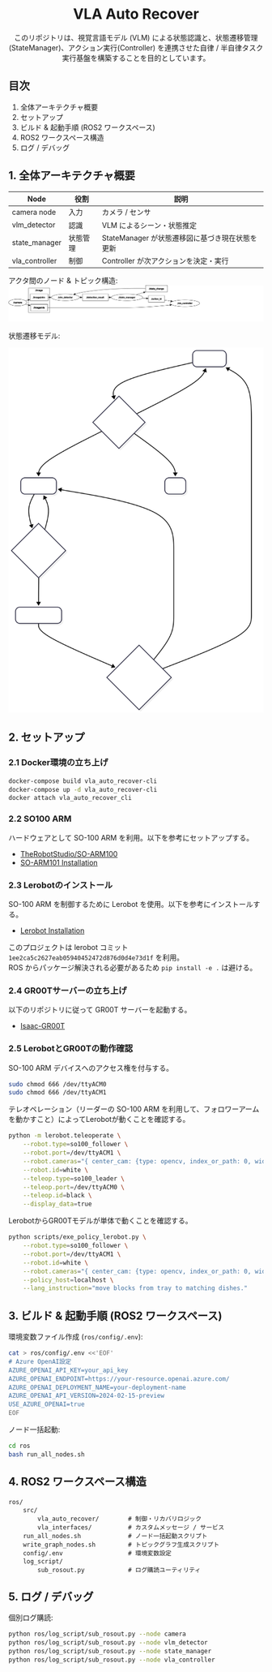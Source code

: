 <div align="center">

# VLA Auto Recover
このリポジトリは、視覚言語モデル (VLM) による状態認識と、状態遷移管理(StateManager)、アクション実行(Controller) を連携させた自律 / 半自律タスク実行基盤を構築することを目的としています。

</div>


## 目次
1. 全体アーキテクチャ概要
2. セットアップ
3. ビルド & 起動手順 (ROS2 ワークスペース)
4. ROS2 ワークスペース構造
5. ログ / デバッグ



## 1. 全体アーキテクチャ概要
| Node | 役割 | 説明 |
|------|--------|------|
| camera node | 入力 | カメラ / センサ |
| vlm_detector | 認識 | VLM によるシーン・状態推定 |
| state_manager | 状態管理 | StateManager が状態遷移図に基づき現在状態を更新 |
| vla_controller | 制御 | Controller が次アクションを決定・実行 |

アクタ間のノード & トピック構造:  
![Node構成](docs/nodes_graph.svg)

状態遷移モデル:  
<p align="center"><img src="docs/system_state.svg" alt="状態遷移図" width="520"></p>



## 2. セットアップ

### 2.1 Docker環境の立ち上げ
```bash
docker-compose build vla_auto_recover-cli
docker-compose up -d vla_auto_recover-cli
docker attach vla_auto_recover_cli
```


### 2.2 SO100 ARM
ハードウェアとして SO-100 ARM を利用。以下を参考にセットアップする。
- [TheRobotStudio/SO-ARM100](https://github.com/TheRobotStudio/SO-ARM100)
- [SO-ARM101 Installation](https://huggingface.co/docs/lerobot/so101)


### 2.3 Lerobotのインストール
SO-100 ARM を制御するために Lerobot を使用。以下を参考にインストールする。
- [Lerobot Installation](https://huggingface.co/docs/lerobot/installation)

このプロジェクトは lerobot コミット `1ee2ca5c2627eab05940452472d876d0d4e73d1f` を利用。  
ROS からパッケージ解決される必要があるため `pip install -e .` は避ける。


### 2.4 GR00Tサーバーの立ち上げ
以下のリポジトリに従って GR00T サーバーを起動する。
- [Isaac-GR00T](https://github.com/NVIDIA/Isaac-GR00T/tree/main)


### 2.5 LerobotとGR00Tの動作確認
SO-100 ARM デバイスへのアクセス権を付与する。
``` bash
sudo chmod 666 /dev/ttyACM0
sudo chmod 666 /dev/ttyACM1
```

テレオペレーション（リーダーの SO-100 ARM を利用して、フォロワーアームを動かすこと）によってLerobotが動くことを確認する。
``` bash
python -m lerobot.teleoperate \
    --robot.type=so100_follower \
    --robot.port=/dev/ttyACM1 \
    --robot.cameras="{ center_cam: {type: opencv, index_or_path: 0, width: 640, height: 480, fps: 30}, right_cam: {type: opencv, index_or_path: 2, width: 640, height: 480, fps: 30}}" \
    --robot.id=white \
    --teleop.type=so100_leader \
    --teleop.port=/dev/ttyACM0 \
    --teleop.id=black \
    --display_data=true
```

LerobotからGR00Tモデルが単体で動くことを確認する。
``` bash
python scripts/exe_policy_lerobot.py \
    --robot.type=so100_follower \
    --robot.port=/dev/ttyACM1 \
    --robot.id=white \
    --robot.cameras="{ center_cam: {type: opencv, index_or_path: 0, width: 640, height: 480, fps: 30}, right_cam: {type: opencv, index_or_path: 2, width: 640, height: 480, fps: 30}}" \
    --policy_host=localhost \
    --lang_instruction="move blocks from tray to matching dishes."
```


## 3. ビルド & 起動手順 (ROS2 ワークスペース)

環境変数ファイル作成 (`ros/config/.env`):
```bash
cat > ros/config/.env <<'EOF'
# Azure OpenAI設定
AZURE_OPENAI_API_KEY=your_api_key
AZURE_OPENAI_ENDPOINT=https://your-resource.openai.azure.com/
AZURE_OPENAI_DEPLOYMENT_NAME=your-deployment-name
AZURE_OPENAI_API_VERSION=2024-02-15-preview
USE_AZURE_OPENAI=true
EOF
```

ノード一括起動:
```bash
cd ros
bash run_all_nodes.sh
```


## 4. ROS2 ワークスペース構造
```
ros/
	src/
		vla_auto_recover/        # 制御・リカバリロジック
		vla_interfaces/          # カスタムメッセージ / サービス
	run_all_nodes.sh             # ノード一括起動スクリプト
	write_graph_nodes.sh         # トピックグラフ生成スクリプト
	config/.env                  # 環境変数設定
	log_script/
		sub_rosout.py            # ログ購読ユーティリティ
```


## 5. ログ / デバッグ
個別ログ購読:
```bash
python ros/log_script/sub_rosout.py --node camera
python ros/log_script/sub_rosout.py --node vlm_detector
python ros/log_script/sub_rosout.py --node state_manager
python ros/log_script/sub_rosout.py --node vla_controller
```
